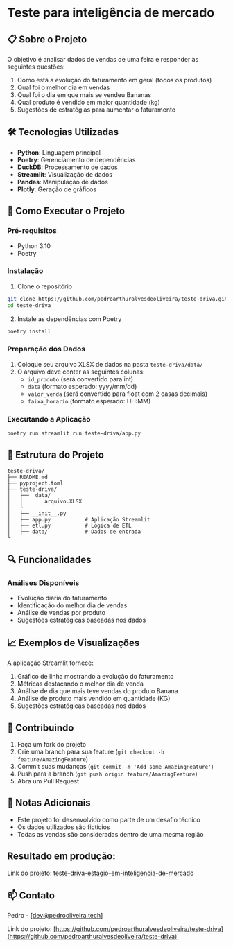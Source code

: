 # Teste para inteligência de mercado

## 📋 Sobre o Projeto

O objetivo é analisar dados de vendas de uma feira e responder às seguintes questões:

1. Como está a evolução do faturamento em geral (todos os produtos)
2. Qual foi o melhor dia em vendas
3. Qual foi o dia em que mais se vendeu Bananas
4. Qual produto é vendido em maior quantidade (kg)
5. Sugestões de estratégias para aumentar o faturamento

## 🛠️ Tecnologias Utilizadas

- **Python**: Linguagem principal
- **Poetry**: Gerenciamento de dependências
- **DuckDB**: Processamento de dados
- **Streamlit**: Visualização de dados
- **Pandas**: Manipulação de dados
- **Plotly**: Geração de gráficos

## 🚀 Como Executar o Projeto

### Pré-requisitos

- Python 3.10
- Poetry

### Instalação

1. Clone o repositório
```bash
git clone https://github.com/pedroarthuralvesdeoliveira/teste-driva.git
cd teste-driva
```

2. Instale as dependências com Poetry
```bash
poetry install
```

### Preparação dos Dados

1. Coloque seu arquivo XLSX de dados na pasta `teste-driva/data/`
2. O arquivo deve conter as seguintes colunas:
   - `id_produto` (será convertido para int)
   - `data` (formato esperado: yyyy/mm/dd)
   - `valor_venda` (será convertido para float com 2 casas decimais)
   - `faixa_horario` (formato esperado: HH:MM)

### Executando a Aplicação

```bash
poetry run streamlit run teste-driva/app.py
```

## 📁 Estrutura do Projeto

```
teste-driva/
├── README.md
├── pyproject.toml
├── teste-driva/
│   ├──  data/
│   │       arquivo.XLSX
│   └
│   ├── __init__.py
│   ├── app.py           # Aplicação Streamlit
│   ├── etl.py           # Lógica de ETL
│   ├── data/            # Dados de entrada
└
```

## 🔍 Funcionalidades

### Análises Disponíveis
- Evolução diária do faturamento
- Identificação do melhor dia de vendas
- Análise de vendas por produto
- Sugestões estratégicas baseadas nos dados


## 📈 Exemplos de Visualizações

A aplicação Streamlit fornece:
1. Gráfico de linha mostrando a evolução do faturamento
2. Métricas destacando o melhor dia de venda
3. Análise de dia que mais teve vendas do produto Banana
4. Análise de produto mais vendido em quantidade (KG) 
5. Sugestões estratégicas baseadas nos dados

## 🤝 Contribuindo

1. Faça um fork do projeto
2. Crie uma branch para sua feature (`git checkout -b feature/AmazingFeature`)
3. Commit suas mudanças (`git commit -m 'Add some AmazingFeature'`)
4. Push para a branch (`git push origin feature/AmazingFeature`)
5. Abra um Pull Request

## 📝 Notas Adicionais

- Este projeto foi desenvolvido como parte de um desafio técnico
- Os dados utilizados são fictícios
- Todas as vendas são consideradas dentro de uma mesma região

## Resultado em produção: 

Link do projeto: [teste-driva-estagio-em-inteligencia-de-mercado](https://teste-driva.streamlit.app/)


## 📫 Contato

Pedro - [dev@pedrooliveira.tech]

Link do projeto: [https://github.com/pedroarthuralvesdeoliveira/teste-driva](https://github.com/pedroarthuralvesdeoliveira/teste-driva)
